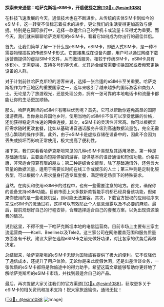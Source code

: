 **探索未来通信：哈萨克斯坦eSIM卡，开启便捷之旅[[TG💪+ @esim1088](https://t.me/s/esim1088)]**

在科技飞速发展的今天，通信技术也在不断进步。从传统的实体SIM卡到如今的eSIM卡，这一转变不仅标志着技术的进步，更让我们的生活变得更加高效与便捷。特别是在国际旅行中，选择一款适合自己的手机卡或流量卡显得尤为重要。而今天，我们就来聊聊哈萨克斯坦的eSIM卡，看看它如何成为你出行的最佳伴侣。

首先，让我们简单了解一下什么是eSIM卡。eSIM卡，即嵌入式SIM卡，是一种不需要物理插拔的传统SIM卡形式。它直接集成在设备内部，用户可以通过网络下载运营商提供的虚拟SIM卡文件，从而激活服务。相较于传统SIM卡，eSIM卡具有体积小、无需更换、支持多号码等优点，尤其适合经常需要切换国家或者频繁更换设备的人群。

对于计划前往哈萨克斯坦的游客来说，选择一张合适的eSIM卡至关重要。哈萨克斯坦作为中亚地区的重要国家之一，近年来吸引了越来越多的国际游客和商务人士。无论是为了旅游观光，还是处理公务，拥有一张可靠的本地电话卡和流量卡都能让你的生活更加顺畅。

那么，哈萨克斯坦的eSIM卡有哪些优势呢？首先，它可以帮助你避免高昂的国际漫游费用。当你身处异国他乡时，使用当地的eSIM卡不仅可以享受低廉的价格，还能获得稳定且快速的网络连接。其次，eSIM卡的灵活性非常高。你可以根据实际需求随时更改套餐，比如从基础语音通话服务升级到高速数据流量包，完全无需担心繁琐的操作步骤。此外，由于eSIM卡是虚拟存储在设备中的，因此不会因为丢失或损坏而影响正常使用，极大提高了便利性。

接下来，我们来看看哈萨克斯坦常见的几种eSIM卡类型及其适用场景。第一种是基础通讯型，主要面向短期停留的游客，提供基本的语音通话和短信功能，价格实惠，非常适合预算有限的朋友；第二种是综合全能型，除了基础通讯外，还包含大容量的数据流量，适用于需要长时间在线工作或娱乐的人士；第三种则是定制化服务型，可以根据个人需求量身打造专属套餐，满足特定场景下的特殊要求。

当然，在购买和使用eSIM卡的过程中，也有一些需要注意的地方。首先，确保你的设备支持eSIM功能。目前市面上大多数新款智能手机都已经具备该功能，但如果你使用的是一些老款机型，则可能无法兼容。其次，下载官方授权的应用程序来完成eSIM卡的激活过程，这样可以有效防止个人信息泄露以及不必要的麻烦。最后，提前规划好自己的行程安排，合理选择适合自己的套餐方案，以免出现资源浪费的情况。

说到这里，不得不提一下哈萨克斯坦本地的电信运营商。目前市场上主要有三家主流运营商——Kcell、Beeline以及Tele2。这三家公司在网络覆盖范围和服务质量方面各有千秋，建议大家在选购eSIM卡之前先做好功课，对比各家的优势后再做决定。

总结起来，哈萨克斯坦的eSIM卡无疑为国际旅客提供了极大的便利。它不仅降低了通信成本，还提升了用户体验。无论你是来此度假休闲，还是出差洽谈业务，一张优质的eSIM卡都将是你旅途中的得力助手。希望这篇文章能够帮助你更好地了解哈萨克斯坦的eSIM卡市场，并找到最适合自己的产品。

最后，再次提醒大家关注我们的官方渠道[[TG💪+ @esim1088](https://t.me/s/esim1088)]，获取更多关于eSIM卡的相关资讯和技术支持！祝大家旅途愉快，通讯无忧！

[[TG💪+ @esim1088](https://t.me/s/esim1088) ![Image](https://i.postimg.cc/4NQfJmqS/Snipaste-2025-05-13-00-14-12.png)]
